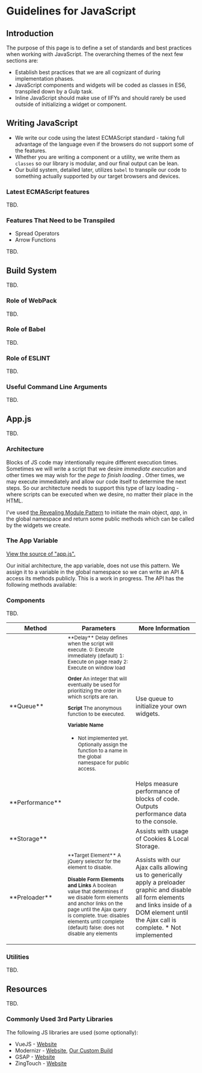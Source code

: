 # Guidelines for JavaScript

## Introduction

The purpose of this page is to define a set of standards and best practices when working with JavaScript. The overarching themes of the next few sections are:

*   Establish best practices that we are all cognizant of during implementation phases.
*   JavaScript components and widgets will be coded as classes in ES6, transpiled down by a Gulp task.
*   Inline JavaScript should make use of IIFYs and should rarely be used outside of initializing a widget or component.

## Writing JavaScript

*    We write our code using the latest ECMAScript standard - taking full advantage of the language even if the browsers do not support some of the features.
*    Whether you are writing a component or a utility, we write them as `classes` so our library is modular, and our final output can be lean.
*    Our build system, detailed later, utilizes `babel` to transpile our code to something actually supported by our target browsers and devices.

### Latest ECMAScript features

TBD.

### Features That Need to be Transpiled

<!--*     List the features that need to be transpiled due to our target device & browsers.-->
*   Spread Operators
*   Arrow Functions

TBD.

## Build System

TBD.

### Role of WebPack

TBD.

### Role of Babel

TBD.

### Role of ESLINT

TBD.

### Useful Command Line Arguments

TBD.

## App.js

TBD.

### Architecture

Blocks of JS code may intentionally require different execution times. Sometimes we will write a script that we desire _immediate execution_ and other times we may wish for the _pege to finish loading_ . Other times, we may execute immediately and allow our code itself to determine the next steps. So our architecture needs to support this type of lazy loading - where scripts can be executed when we desire, no matter their place in the HTML.

I've used [the Revealing Module Pattern](https://addyosmani.com/resources/essentialjsdesignpatterns/book/#revealingmodulepatternjavascript) to initiate the main object, _app_, in the global namespace and return some public methods which can be called by the widgets we create.

### The App Variable

[View the source of "app.js".](~/assets/js/app.js)

Our initial architecture, the app variable, does not use this pattern. We assign it to a variable in the global namespace so we can write an API & access its methods publicly. This is a work in progress. The API has the following methods available:

### Components

TBD.

<table>
<thead>
<tr>
<th>Method</th>
<th>Parameters</th>
<th>More Information</th>
</tr>
</thead>
<tbody>
<tr>
<td>**Queue**</td>
<td><small>**Delay**
Delay defines when the script will execute.
0: Execute immediately (default)
1: Execute on page ready
2: Execute on window load

**Order**
An integer that will eventually be used for prioritizing the order in which scripts are ran.

**Script**
The anonymous function to be executed.

**Variable Name**
* Not implemented yet. Optionally assign the function to a name in the global namespace for public access.</small></td>
<td>Use queue to initialize your own widgets.</td>
</tr>
<tr>
<td>**Performance**</td>
<td></td>
<td>Helps measure performance of blocks of code. Outputs performance data to the console.</td>
</tr>
<tr>
<td>**Storage**</td>
<td></td>
<td>Assists with usage of Cookies & Local Storage.</td>
</tr>
<tr>
<td>**Preloader**</td>
<td><small>**Target Element**
A jQuery selector for the element to disable.

**Disable Form Elements and Links**
A boolean value that determines if we disable form elements and anchor links on the page until the Ajax query is complete.
true: disables elements until complete (default)
false: does not disable any elements</small></td>
<td>Assists with our Ajax calls allowing us to generically apply a preloader graphic and disable all form elements and links inside of a DOM element until the Ajax call is complete. * Not implemented</td>
</tr>
</tbody>
</table>

### Utilities

TBD.

## Resources

TBD.

### Commonly Used 3rd Party Libraries

The following JS libraries are used (some optionally):

*   VueJS - [Website](https://vuejs.org/)
*   Modernizr - [Website](https://modernizr.com), [Our Custom Build](https://modernizr.com/download?canvas-cssanimations-customevent-eventlistener-flexbox-flexboxlegacy-flexboxtweener-geolocation-history-json-localstorage-regions-svg-touchevents-video-websockets-setclasses)
*   GSAP - [Website](http://greensock.com/gsap)
*   ZingTouch - [Website](https://zingchart.github.io/zingtouch/)